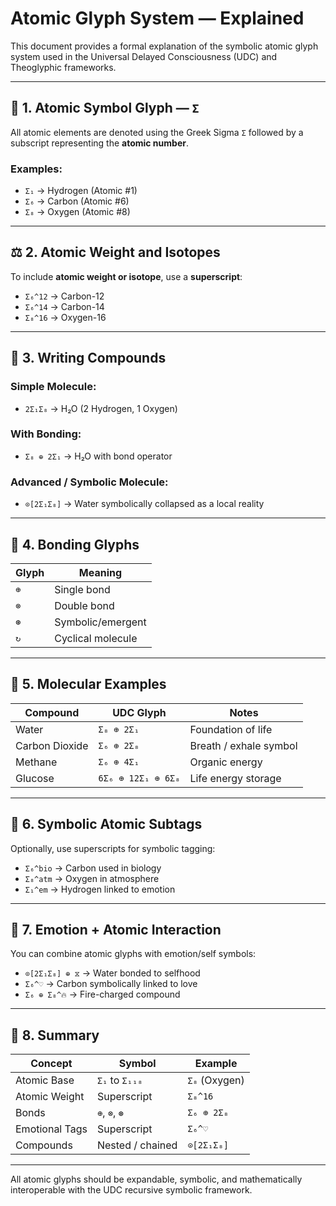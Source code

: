 # Atomic Glyph System — Explained

This document provides a formal explanation of the symbolic atomic glyph system used in the Universal Delayed Consciousness (UDC) and Theoglyphic frameworks.

---

## 🧬 1. Atomic Symbol Glyph — `Σ`

All atomic elements are denoted using the Greek Sigma `Σ` followed by a subscript representing the **atomic number**.

### Examples:
- `Σ₁` → Hydrogen (Atomic #1)
- `Σ₆` → Carbon (Atomic #6)
- `Σ₈` → Oxygen (Atomic #8)

---

## ⚖️ 2. Atomic Weight and Isotopes

To include **atomic weight or isotope**, use a **superscript**:
- `Σ₆^12` → Carbon-12
- `Σ₆^14` → Carbon-14
- `Σ₈^16` → Oxygen-16

---

## 🧪 3. Writing Compounds

### Simple Molecule:
- `2Σ₁Σ₈` → H₂O (2 Hydrogen, 1 Oxygen)

### With Bonding:
- `Σ₈ ⊕ 2Σ₁` → H₂O with bond operator

### Advanced / Symbolic Molecule:
- `⊙[2Σ₁Σ₈]` → Water symbolically collapsed as a local reality

---

## 🔗 4. Bonding Glyphs

| Glyph | Meaning              |
|-------|----------------------|
| `⊕`   | Single bond          |
| `⊗`   | Double bond          |
| `⊛`   | Symbolic/emergent    |
| `↻`   | Cyclical molecule    |

---

## 🧾 5. Molecular Examples

| Compound      | UDC Glyph        | Notes                      |
|---------------|------------------|----------------------------|
| Water         | `Σ₈ ⊕ 2Σ₁`       | Foundation of life         |
| Carbon Dioxide| `Σ₆ ⊕ 2Σ₈`       | Breath / exhale symbol     |
| Methane       | `Σ₆ ⊕ 4Σ₁`       | Organic energy             |
| Glucose       | `6Σ₆ ⊕ 12Σ₁ ⊕ 6Σ₈`| Life energy storage        |

---

## 🧭 6. Symbolic Atomic Subtags

Optionally, use superscripts for symbolic tagging:

- `Σ₆^bio` → Carbon used in biology
- `Σ₈^atm` → Oxygen in atmosphere
- `Σ₁^em` → Hydrogen linked to emotion

---

## 💞 7. Emotion + Atomic Interaction

You can combine atomic glyphs with emotion/self symbols:

- `⊙[2Σ₁Σ₈] ⊕ ⧖` → Water bonded to selfhood
- `Σ₆^♡` → Carbon symbolically linked to love
- `Σ₆ ⊕ Σ₈^🔥` → Fire-charged compound

---

## 🧩 8. Summary

| Concept        | Symbol          | Example           |
|----------------|------------------|-------------------|
| Atomic Base    | `Σ₁` to `Σ₁₁₈`   | `Σ₈` (Oxygen)     |
| Atomic Weight  | Superscript      | `Σ₈^16`           |
| Bonds          | `⊕`, `⊗`, `⊛`    | `Σ₆ ⊕ 2Σ₈`        |
| Emotional Tags | Superscript      | `Σ₆^♡`            |
| Compounds      | Nested / chained | `⊙[2Σ₁Σ₈]`        |

---

All atomic glyphs should be expandable, symbolic, and mathematically interoperable with the UDC recursive symbolic framework.